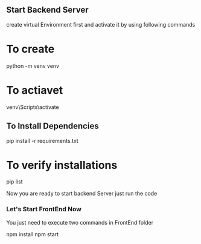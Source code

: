 ## Start Backend Server

create virtual Environment first and activate it by using following commands

# To create

python -m venv venv

# To actiavet

venv\Scripts\activate

## To Install Dependencies

pip install -r requirements.txt

# To verify installations

pip list

Now you are ready to start backend Server just run the code

### Let's Start FrontEnd Now

You just need to execute two commands in FrontEnd folder

npm install
npm start

